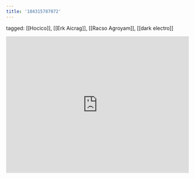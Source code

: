 ```yaml
---
title: '184315787072'
---
```

tagged: [[Hocico]], [[Erk Aicrag]], [[Racso Agroyam]], [[dark electro]]
<iframe allow="accelerometer; autoplay; clipboard-write; encrypted-media; gyroscope; picture-in-picture" allowfullscreen="" frameborder="0" height="375" id="youtube_iframe" src="https://www.youtube.com/embed/YSbYYlkfdb0?feature=oembed&amp;enablejsapi=1&amp;origin=https://safe.txmblr.com&amp;wmode=opaque" width="500"></iframe>